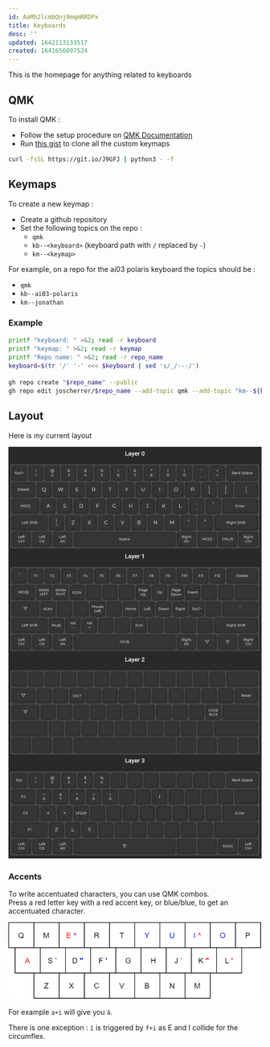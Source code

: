 ```yaml
---
id: AaMh2lcmbQnj9mqmRRDPx
title: Keyboards
desc: ''
updated: 1642113133517
created: 1641656097524
---
```


This is the homepage for anything related to keyboards

## QMK

To install QMK :

- Follow the setup procedure on [QMK Documentation](docs.qmk.fm)
- Run [this gist](https://gist.github.com/joscherrer/e1274d2c49884b12ed3f9af14dd3a4e7) to clone all the custom keymaps
```bash
curl -fsSL https://git.io/J9GFJ | python3 - -f
```

## Keymaps

To create a new keymap :

- Create a github repository
- Set the following topics on the repo :
    - `qmk`
    - `kb--<keyboard>` (keyboard path with `/` replaced by `-`)
    - `km--<keymap>`

For example, on a repo for the ai03 polaris keyboard the topics should be :
- `qmk`
- `kb--ai03-polaris`
- `km--jonathan`

### Example

```bash
printf "keyboard: " >&2; read -r keyboard
printf "keymap: " >&2; read -r keymap
printf "Repo name: " >&2; read -r repo_name
keyboard=$(tr '/' '-' <<< $keyboard | sed 's/_/---/')

gh repo create "$repo_name" --public
gh repo edit joscherrer/$repo_name --add-topic qmk --add-topic "km--${keymap}" --add-topic "kb--$keyboard"
```

## Layout

Here is my current layout

![layout](/assets/images/keymap.png)

### Accents

To write accentuated characters, you can use QMK combos.  
Press a red letter key with a red accent key, or blue/blue, to get an accentuated character.

![accents](/assets/images/accents.png)

For example `a+i` will give you `â`.

There is one exception : `î` is triggered by `f+i` as E and I collide for the circumflex.